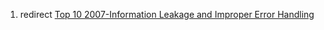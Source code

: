 1.  redirect [Top 10 2007-Information Leakage and Improper Error
    Handling](Top_10_2007-Information_Leakage_and_Improper_Error_Handling "wikilink")